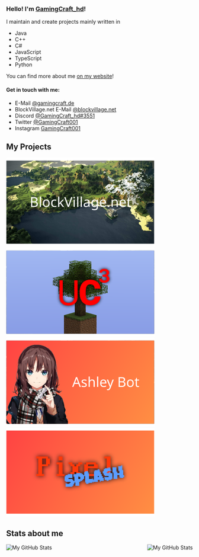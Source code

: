 ### Hello! I'm [GamingCraft_hd](https://www.gamingcraft.de/)!
I maintain and create projects mainly written in
- Java
- C++
- C#
- JavaScript
- TypeScript
- Python

You can find more about me [on my website](https://www.gamingcraft.de/)!

#### Get in touch with me:
- E-Mail [@gamingcraft.de](mailto://samuel.mischl@gamingcraft.de)
- BlockVillage.net E-Mail [@blockvillage.net](mailto://samuel.mischl@blockvillage.net)
- Discord [@GamingCraft_hd#3551](https://www.discord.com/)
- Twitter [@GamingCraft001](https://www.twitter.com/gamingcraft001)
- Instagram [GamingCraft001](https://www.instagram.com/gamingcraft001)

## My Projects
[![BlockVillage.net](./svg/BlockVillage.svg)](https://www.blockvillage.net) [![Utility-Client³](./svg/UtilityClient.svg)](https://uc.gamingcraft.de) [![Ashley-Bot](./svg/AshleyBot.svg)](https://github.com/AshleyDCBot) [![PixelSplash](./svg/PixelSplash.svg)](https://www.gamingcraft.de/)
<!-- MP-Test Design is missing, but it isn't a "real" game so I'll be leaving the game out for now. -->

## Stats about me
<img align="left" alt="My GitHub Stats" src="https://github-readme-stats.vercel.app/api/top-langs/?username=gamingcrafthd&show_icons=true&hide_border=true&title_color=fff&text_color=fff&icon_color=fff&bg_color=30,ff4343,ff8f43" />
    <img align="right" alt="My GitHub Stats" src="https://github-readme-stats.vercel.app/api?username=gamingcrafthd&show_icons=true&hide_border=true&title_color=fff&text_color=fff&icon_color=fff&bg_color=30,ff4343,ff8f43" />
